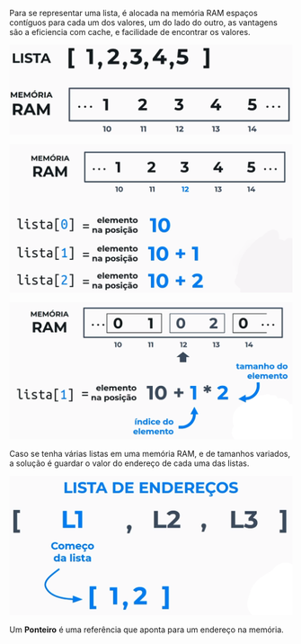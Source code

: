 Para se representar uma lista, é alocada na memória RAM espaços contíguos para cada um dos valores, um do lado do outro, as vantagens são a eficiencia com cache, e facilidade de encontrar os valores.

![Listas em RAM](../../Images/ListasEmRAM.PNG)

![Posições da Lista Em RAM](../../Images/PosicoesListaEmRAM.PNG)

![Posicoes 2x em Lista Em RAM.png](../../Images/Posicoes2xListaEmRAM.PNG)

Caso se tenha várias listas em uma memória RAM, e de tamanhos variados, a solução é guardar o valor do endereço de cada uma das listas.

![Comeco da Lista Em RAM](../../Images/ComecoListaEmRAM.PNG)

Um **Ponteiro** é uma referência que aponta para um endereço na memória.